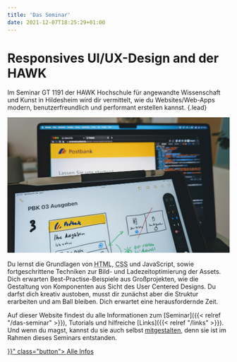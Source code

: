 ```yaml
---
title: 'Das Seminar'
date: 2021-12-07T18:25:29+01:00
---
```


# Responsives UI/UX-Design and der HAWK

Im Seminar GT 1191 der HAWK Hochschule für angewandte Wissenschaft und Kunst in Hildesheim wird dir vermittelt, wie du Websites/Web-Apps modern, benutzerfreundlich und performant erstellen kannst.
{.lead}

![Tablet im Vordergrund mit Skizze der späteren Website, die im Hintergrund auf dem Laptop angezeigt wird.](pb-design.jpg 'Beim User Centered Design steht der Nutzer und nicht der Designer im Vordergrund.|Foto: DM')

Du lernst die Grundlagen von <abbr title="Hypertext Markup Language">HTML</abbr>, <abbr title="Cascading Stylesheets">CSS</abbr> und JavaScript, sowie fortgeschrittene Techniken zur Bild- und Ladezeitoptimierung der Assets. Dich erwarten Best-Practise-Beispiele aus Großprojekten, wie die Gestaltung von Komponenten aus Sicht des User Centered Designs. Du darfst dich kreativ austoben, musst dir zunächst aber die Struktur erarbeiten und am Ball bleiben. Dich erwartet eine herausfordernde Zeit.

Auf dieser Website findest du alle Informationen zum [Seminar]({{< relref "/das-seminar" >}}), Tutorials und hilfreiche [Links]({{< relref "/links" >}}). Und wenn du magst, kannst du sie auch selbst [mitgestalten](https://github.com/macx/hawk-gt1191), denn sie ist im Rahmen dieses Seminars entstanden.

<div class="button-group">
  <a href="{{< relref "/das-seminar" >}}" class="button">
    <span>Alle Infos</span>
  </a>
</div>
